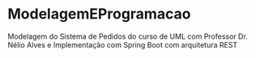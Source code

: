 # ModelagemEProgramacao
Modelagem do Sistema de Pedidos do curso de UML com Professor Dr. Nélio Alves e Implementação com Spring Boot com arquitetura REST

